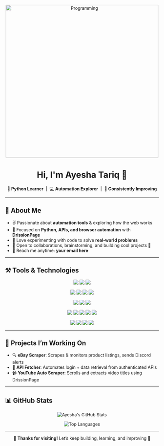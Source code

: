 <p align="center">
  <img src="https://media.giphy.com/media/qgQUggAC3Pfv687qPC/giphy.gif" alt="Programming" width="500">
</p>

<h1 align="center">Hi, I'm Ayesha Tariq 👋</h1>

<p align="center">
  🌱 <b>Python Learner</b> &nbsp;|&nbsp; 💻 <b>Automation Explorer</b> &nbsp;|&nbsp; 🎯 <b>Consistently Improving</b>
</p>

---

## 💫 About Me
- ✌️ Passionate about **automation tools** & exploring how the web works  
- 🧠 Focused on **Python, APIs, and browser automation** with **DrissionPage**  
- 📌 Love experimenting with code to solve **real-world problems**  
- 💬 Open to collaborations, brainstorming, and building cool projects 🚀  
- 📧 Reach me anytime: **your email here**

---

## ⚒️ Tools & Technologies  

<p align="center">
  <img src="https://img.shields.io/badge/Python-3776AB?logo=python&logoColor=white" />
  <img src="https://img.shields.io/badge/FastAPI-009688?logo=fastapi&logoColor=white" />
  <img src="https://img.shields.io/badge/Flask-000000?logo=flask&logoColor=white" />
</p>

<p align="center">
  <img src="https://img.shields.io/badge/DrissionPage-4C51BF?logo=python&logoColor=white" />
  <img src="https://img.shields.io/badge/Selenium-43B02A?logo=selenium&logoColor=white" />
  <img src="https://img.shields.io/badge/BeautifulSoup-3C873A?logo=python&logoColor=white" />
  <img src="https://img.shields.io/badge/Requests-0A66C2?logo=python&logoColor=white" />
</p>

<p align="center">
  <img src="https://img.shields.io/badge/SQLite-003B57?logo=sqlite&logoColor=white" />
  <img src="https://img.shields.io/badge/PostgreSQL-4169E1?logo=postgresql&logoColor=white" />
  <img src="https://img.shields.io/badge/MongoDB-47A248?logo=mongodb&logoColor=white" />
</p>

<p align="center">
  <img src="https://img.shields.io/badge/Git-F05032?logo=git&logoColor=white" />
  <img src="https://img.shields.io/badge/GitHub-181717?logo=github&logoColor=white" />
  <img src="https://img.shields.io/badge/Docker-2496ED?logo=docker&logoColor=white" />
  <img src="https://img.shields.io/badge/Redis-DC382D?logo=redis&logoColor=white" />
  <img src="https://img.shields.io/badge/Linux%20CLI-FCC624?logo=linux&logoColor=black" />
</p>

<p align="center">
  <img src="https://img.shields.io/badge/REST%20APIs-02569B?logo=swagger&logoColor=white" />
  <img src="https://img.shields.io/badge/JSON-5E5E5E?logo=json&logoColor=white" />
  <img src="https://img.shields.io/badge/Pandas-150458?logo=pandas&logoColor=white" />
  <img src="https://img.shields.io/badge/Web%20Scraping-6A5ACD?logo=python&logoColor=white" />
</p>

---

## 🧩 Projects I’m Working On
- 🔍 **eBay Scraper**: Scrapes & monitors product listings, sends Discord alerts  
- 🔗 **API Fetcher**: Automates login + data retrieval from authenticated APIs  
- 📹 **YouTube Auto Scraper**: Scrolls and extracts video titles using DrissionPage

---

## 📊 GitHub Stats
<p align="center">
  <img src="https://github-readme-stats.vercel.app/api?username=Mayyl-huda&show_icons=true&theme=tokyonight" alt="Ayesha's GitHub Stats" />
</p>
<p align="center">
  <img src="https://github-readme-stats.vercel.app/api/top-langs/?username=Mayyl-huda&layout=compact&theme=tokyonight" alt="Top Languages" />
</p>

---

<p align="center">
  🌸 <b>Thanks for visiting!</b> Let’s keep building, learning, and improving 🌱
</p>

